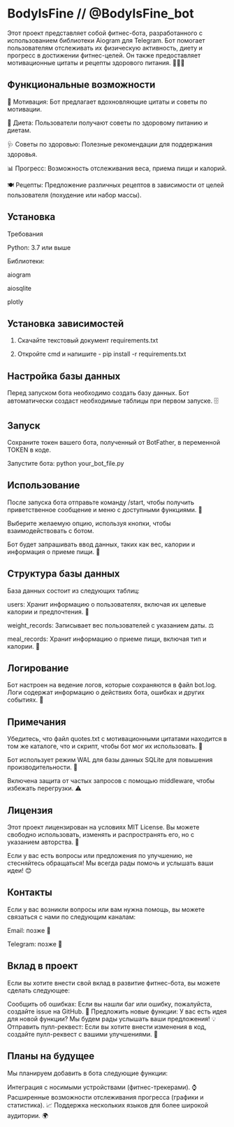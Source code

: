 # BodyIsFine // @BodyIsFine_bot
Этот проект представляет собой фитнес-бота, разработанного с использованием библиотеки Aiogram для Telegram. Бот помогает пользователям отслеживать их физическую активность, диету и прогресс в достижении фитнес-целей. Он также предоставляет мотивационные цитаты и рецепты здорового питания. 🏋️‍♂️😊

## Функциональные возможности
💪 Мотивация: Бот предлагает вдохновляющие цитаты и советы по мотивации. 

🥗 Диета: Пользователи получают советы по здоровому питанию и диетам. 

🩺 Советы по здоровью: Полезные рекомендации для поддержания здоровья. 

📊 Прогресс: Возможность отслеживания веса, приема пищи и калорий. 

🍽️ Рецепты: Предложение различных рецептов в зависимости от целей пользователя (похудение или набор массы). 

## Установка
Требования

Python: 3.7 или выше

Библиотеки:

aiogram

aiosqlite

plotly

## Установка зависимостей
1. Скачайте текстовый документ requirements.txt
   
3. Откройте cmd и напишите - pip install -r requirements.txt
   
## Настройка базы данных
Перед запуском бота необходимо создать базу данных. Бот автоматически создаст необходимые таблицы при первом запуске. 🗄️

## Запуск
Сохраните токен вашего бота, полученный от BotFather, в переменной TOKEN в коде.

Запустите бота:
python your_bot_file.py
## Использование
После запуска бота отправьте команду /start, чтобы получить приветственное сообщение и меню с доступными функциями. 🎉

Выберите желаемую опцию, используя кнопки, чтобы взаимодействовать с ботом.

Бот будет запрашивать ввод данных, таких как вес, калории и информация о приеме пищи. 📝

## Структура базы данных
База данных состоит из следующих таблиц:

users: Хранит информацию о пользователях, включая их целевые калории и предпочтения. 👤

weight_records: Записывает вес пользователей с указанием даты. ⚖️

meal_records: Хранит информацию о приеме пищи, включая тип и калории. 🍏

## Логирование
Бот настроен на ведение логов, которые сохраняются в файл bot.log. Логи содержат информацию о действиях бота, ошибках и других событиях. 📜

## Примечания
Убедитесь, что файл quotes.txt с мотивационными цитатами находится в том же каталоге, что и скрипт, чтобы бот мог их использовать. 📂

Бот использует режим WAL для базы данных SQLite для повышения производительности. 🚀

Включена защита от частых запросов с помощью middleware, чтобы избежать перегрузки. ⚠️
## Лицензия
Этот проект лицензирован на условиях MIT License. Вы можете свободно использовать, изменять и распространять его, но с указанием авторства. 📄

Если у вас есть вопросы или предложения по улучшению, не стесняйтесь обращаться! Мы всегда рады помочь и услышать ваши идеи! 😊

## Контакты
Если у вас возникли вопросы или вам нужна помощь, вы можете связаться с нами по следующим каналам:

Email: позже 📧

Telegram: позже 📱
## Вклад в проект
Если вы хотите внести свой вклад в развитие фитнес-бота, вы можете сделать следующее:

Сообщить об ошибках: Если вы нашли баг или ошибку, пожалуйста, создайте issue на GitHub. 🐛
Предложить новые функции: У вас есть идея для новой функции? Мы будем рады услышать ваши предложения! 💡
Отправить пулл-реквест: Если вы хотите внести изменения в код, создайте пулл-реквест с вашими улучшениями. 🔄
## Планы на будущее
Мы планируем добавить в бота следующие функции:

Интеграция с носимыми устройствами (фитнес-трекерами). ⌚
Расширенные возможности отслеживания прогресса (графики и статистика). 📈
Поддержка нескольких языков для более широкой аудитории. 🌍
